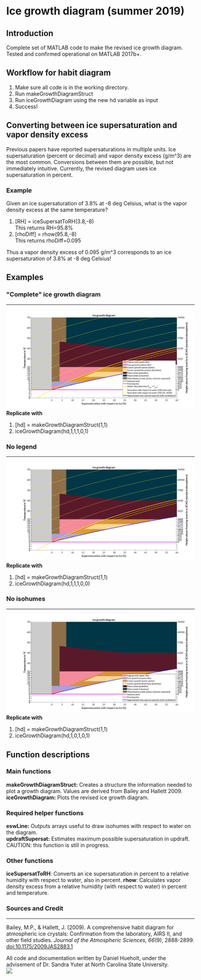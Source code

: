 # Ice growth diagram (summer 2019)
## Introduction
Complete set of MATLAB code to make the revised ice growth diagram. Tested and confirmed operational on MATLAB 2017b+.

## Workflow for habit diagram
1. Make sure all code is in the working directory.
2. Run makeGrowthDiagramStruct
3. Run iceGrowthDiagram using the new hd variable as input
4. Success!

## Converting between ice supersaturation and vapor density excess
Previous papers have reported supersaturations in multiple units. Ice supersaturation (percent or decimal) and vapor density excess (g/m^3) are the most common. Conversions between them are possible, but not immediately intuitive. Currently, the revised diagram uses ice supersaturation in percent.  
### Example 
Given an ice supersaturation of 3.8% at -8 deg Celsius, what is the vapor density excess at the same temperature?  
1. [RH] = iceSupersatToRH(3.8,-8)  
  This returns RH=95.8%
2. [rhoDiff] = rhow(95.8,-8)  
  This returns rhoDiff=0.095 
  
Thus a vapor density excess of 0.095 g/m^3 corresponds to an ice supersaturation of 3.8% at -8 deg Celsius!

## Examples
### "Complete" ice growth diagram
------
![Revised ice growth diagram with all habits, isohumes, legend, and other features](Demo/igd_complete.png)
**Replicate with**  
1. [hd] = makeGrowthDiagramStruct(1,1)
2. iceGrowthDiagram(hd,1,1,1,0,1)  

### No legend
------
![Revised ice growth diagram with everything except the legend](Demo/igd_isohumes_nolegend.png)
**Replicate with**  
1. [hd] = makeGrowthDiagramStruct(1,1)
2. iceGrowthDiagram(hd,1,1,1,0,0)

### No isohumes
------
![Revised ice growth diagram with no isohumes](Demo/igd_noisohumes.png)
**Replicate with**  
1. [hd] = makeGrowthDiagramStruct(1,1)
2. iceGrowthDiagram(hd,1,0,1,0,1)

## Function descriptions
### Main functions
**makeGrowthDiagramStruct:** Creates a structure the information needed to plot a growth diagram. Values are derived from Bailey and Hallett 2009.  
**iceGrowthDiagram:** Plots the revised ice growth diagram.

### Required helper functions
**eswLine:** Outputs arrays useful to draw isohumes with respect to water on the diagram.  
**updraftSupersat:** Estimates maximum possible supersaturation in updraft. CAUTION: this function is still in progress.  

### Other functions
**iceSupersatToRH**: Converts an ice supersaturation in percent to a relative humidity with respect to water, also in percent.
**rhow**: Calculates vapor density excess from a relative humidity (with respect to water) in percent and temperature.

### Sources and Credit
------
Bailey, M.P., & Hallett, J. (2009). A comprehensive habit diagram for atmospheric ice crystals: Confirmation from the laboratory, AIRS II, and other field studies. *Journal of the Atmospheric Sciences, 66*(9), 2888-2899. [doi:10.1175/2009JAS2883.1](https://doi.org/10.1175/2009JAS2883.1)  

All code and documentation written by Daniel Hueholt, under the advisement of Dr. Sandra Yuter at North Carolina State University.  
[<img src="http://www.environmentanalytics.com/wp-content/uploads/2016/05/cropped-Environment_Analytics_Logo_Draft.png">](http://www.environmentanalytics.com)
